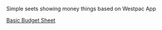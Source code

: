 Simple seets showing money things based on Westpac App

[Basic Budget Sheet](https://docs.google.com/spreadsheets/d/1qwTtt61_cIOK6Xxet2q_3x0xwH_RRGX3v-y3ZaFjjms/edit#gid=0)



